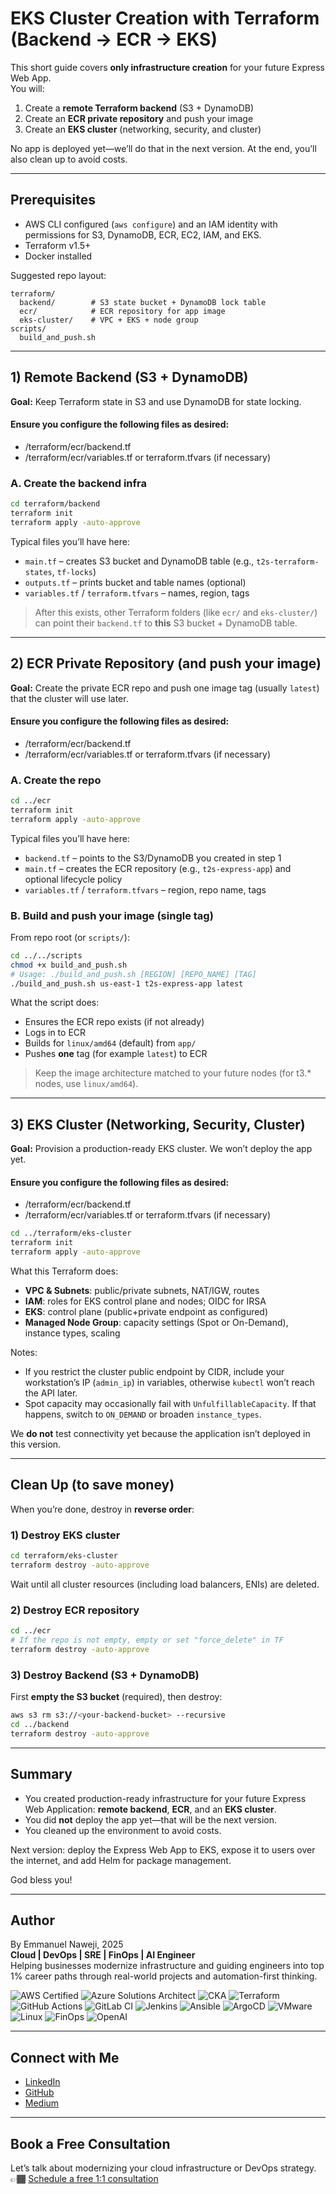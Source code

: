 # EKS Cluster Creation with Terraform (Backend → ECR → EKS)

This short guide covers **only infrastructure creation** for your future Express Web App.  
You will:

1) Create a **remote Terraform backend** (S3 + DynamoDB)  
2) Create an **ECR private repository** and push your image  
3) Create an **EKS cluster** (networking, security, and cluster)  

No app is deployed yet—we’ll do that in the next version. At the end, you’ll also clean up to avoid costs.

---

## Prerequisites

- AWS CLI configured (`aws configure`) and an IAM identity with permissions for S3, DynamoDB, ECR, EC2, IAM, and EKS.
- Terraform v1.5+  
- Docker installed

Suggested repo layout:

```
terraform/
  backend/        # S3 state bucket + DynamoDB lock table
  ecr/            # ECR repository for app image
  eks-cluster/    # VPC + EKS + node group
scripts/
  build_and_push.sh
```

---

## 1) Remote Backend (S3 + DynamoDB)

**Goal:** Keep Terraform state in S3 and use DynamoDB for state locking.

#### Ensure you configure the following files as desired: 
- /terraform/ecr/backend.tf
- /terraform/ecr/variables.tf or terraform.tfvars (if necessary)

### A. Create the backend infra

```bash
cd terraform/backend
terraform init
terraform apply -auto-approve
```

Typical files you’ll have here:

- `main.tf` – creates S3 bucket and DynamoDB table (e.g., `t2s-terraform-states`, `tf-locks`)
- `outputs.tf` – prints bucket and table names (optional)
- `variables.tf` / `terraform.tfvars` – names, region, tags

> After this exists, other Terraform folders (like `ecr/` and `eks-cluster/`) can point their `backend.tf` to **this** S3 bucket + DynamoDB table.

---

## 2) ECR Private Repository (and push your image)

**Goal:** Create the private ECR repo and push one image tag (usually `latest`) that the cluster will use later.

#### Ensure you configure the following files as desired: 
- /terraform/ecr/backend.tf
- /terraform/ecr/variables.tf or terraform.tfvars (if necessary)

### A. Create the repo

```bash
cd ../ecr
terraform init
terraform apply -auto-approve
```

Typical files you’ll have here:

- `backend.tf` – points to the S3/DynamoDB you created in step 1  
- `main.tf` – creates the ECR repository (e.g., `t2s-express-app`) and optional lifecycle policy  
- `variables.tf` / `terraform.tfvars` – region, repo name, tags

### B. Build and push your image (single tag)

From repo root (or `scripts/`):

```bash
cd ../../scripts
chmod +x build_and_push.sh
# Usage: ./build_and_push.sh [REGION] [REPO_NAME] [TAG]
./build_and_push.sh us-east-1 t2s-express-app latest
```

What the script does:

- Ensures the ECR repo exists (if not already)
- Logs in to ECR
- Builds for `linux/amd64` (default) from `app/`
- Pushes **one** tag (for example `latest`) to ECR

> Keep the image architecture matched to your future nodes (for t3.* nodes, use `linux/amd64`).

---

## 3) EKS Cluster (Networking, Security, Cluster)

**Goal:** Provision a production-ready EKS cluster. We won’t deploy the app yet.

#### Ensure you configure the following files as desired: 
- /terraform/ecr/backend.tf
- /terraform/ecr/variables.tf or terraform.tfvars (if necessary)

```bash
cd ../terraform/eks-cluster
terraform init
terraform apply -auto-approve
```

What this Terraform does:

- **VPC & Subnets**: public/private subnets, NAT/IGW, routes  
- **IAM**: roles for EKS control plane and nodes; OIDC for IRSA  
- **EKS**: control plane (public+private endpoint as configured)  
- **Managed Node Group**: capacity settings (Spot or On-Demand), instance types, scaling

Notes:

- If you restrict the cluster public endpoint by CIDR, include your workstation’s IP (`admin_ip`) in variables, otherwise `kubectl` won’t reach the API later.
- Spot capacity may occasionally fail with `UnfulfillableCapacity`. If that happens, switch to `ON_DEMAND` or broaden `instance_types`.

We **do not** test connectivity yet because the application isn’t deployed in this version.

---

## Clean Up (to save money)

When you’re done, destroy in **reverse order**:

### 1) Destroy EKS cluster

```bash
cd terraform/eks-cluster
terraform destroy -auto-approve
```

Wait until all cluster resources (including load balancers, ENIs) are deleted.

### 2) Destroy ECR repository

```bash
cd ../ecr
# If the repo is not empty, empty or set "force_delete" in TF
terraform destroy -auto-approve
```

### 3) Destroy Backend (S3 + DynamoDB)

First **empty the S3 bucket** (required), then destroy:

```bash
aws s3 rm s3://<your-backend-bucket> --recursive
cd ../backend
terraform destroy -auto-approve
```

---

## Summary

- You created production-ready infrastructure for your future Express Web Application: **remote backend**, **ECR**, and an **EKS cluster**.
- You did **not** deploy the app yet—that will be the next version.
- You cleaned up the environment to avoid costs.

Next version: deploy the Express Web App to EKS, expose it to users over the internet, and add Helm for package management.

God bless you!

---

## Author

By Emmanuel Naweji, 2025  
**Cloud | DevOps | SRE | FinOps | AI Engineer**  
Helping businesses modernize infrastructure and guiding engineers into top 1% career paths through real-world projects and automation-first thinking.

![AWS Certified](https://img.shields.io/badge/AWS-Certified-blue?logo=amazonaws)
![Azure Solutions Architect](https://img.shields.io/badge/Azure-Solutions%20Architect-0078D4?logo=microsoftazure)
![CKA](https://img.shields.io/badge/Kubernetes-CKA-blue?logo=kubernetes)
![Terraform](https://img.shields.io/badge/IaC-Terraform-623CE4?logo=terraform)
![GitHub Actions](https://img.shields.io/badge/CI/CD-GitHub%20Actions-blue?logo=githubactions)
![GitLab CI](https://img.shields.io/badge/CI/CD-GitLab%20CI-FC6D26?logo=gitlab)
![Jenkins](https://img.shields.io/badge/CI/CD-Jenkins-D24939?logo=jenkins)
![Ansible](https://img.shields.io/badge/Automation-Ansible-red?logo=ansible)
![ArgoCD](https://img.shields.io/badge/GitOps-ArgoCD-orange?logo=argo)
![VMware](https://img.shields.io/badge/Virtualization-VMware-607078?logo=vmware)
![Linux](https://img.shields.io/badge/OS-Linux-black?logo=linux)
![FinOps](https://img.shields.io/badge/FinOps-Cost%20Optimization-green?logo=money)
![OpenAI](https://img.shields.io/badge/AI-OpenAI-ff9900?logo=openai)

---

## Connect with Me

- [LinkedIn](https://www.linkedin.com/in/ready2assist/)
- [GitHub](https://github.com/Here2ServeU)
- [Medium](https://medium.com/@here2serveyou)

---

## Book a Free Consultation

Let’s talk about modernizing your cloud infrastructure or DevOps strategy.  
👉🏾 [Schedule a free 1:1 consultation](https://bit.ly/letus-meet)
